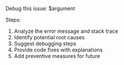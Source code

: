 Debug this issue: $argument

Steps:
1. Analyze the error message and stack trace
2. Identify potential root causes
3. Suggest debugging steps
4. Provide code fixes with explanations
5. Add preventive measures for future